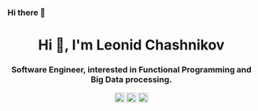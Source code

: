 ### Hi there 👋

<!--
**RayanRal/RayanRal** is a ✨ _special_ ✨ repository because its `README.md` (this file) appears on your GitHub profile.

Here are some ideas to get you started:

- 🔭 I’m currently working on ...
- 🌱 I’m currently learning ...
- 👯 I’m looking to collaborate on ...
- 🤔 I’m looking for help with ...
- 💬 Ask me about ...
- 📫 How to reach me: ...
- 😄 Pronouns: ...
- ⚡ Fun fact: ...
-->

<h1 align="center">Hi 👋, I'm Leonid Chashnikov </h1>
<h3 align="center">Software Engineer, interested in Functional Programming and Big Data processing. </h3>

<p align="center">
<a href="https://www.linkedin.com/in/leonidchashnikov/" target="blank"><img align="center" src="https://cdn.jsdelivr.net/npm/simple-icons@3.0.1/icons/linkedin.svg" alt="https://www.linkedin.com/in/leonidchashnikov/" height="20" width="20" /></a>
  <a href="https://www.facebook.com/RayanRal" target="blank"><img align="center" src="https://cdn.jsdelivr.net/npm/simple-icons@3.0.1/icons/facebook.svg" alt="https://www.facebook.com/RayanRal" height="20" width="20" /></a>
 <a href="https://twitter.com/RayanRal" target="blank"><img align="center" src="https://cdn.jsdelivr.net/npm/simple-icons@3.0.1/icons/twitter.svg" alt="https://twitter.com/RayanRal" height="20" width="20" /></a>

</p>
